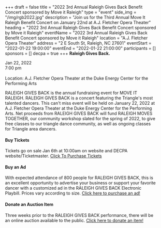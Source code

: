 +++
draft = false
title = "2022 3rd Annual Raleigh Gives Back Benefit Concert sponsored by Move it Raleigh"
type = "event"
side_img = "/img/rgb2022.jpg"
description = "Join us for the Third Annual Move It Raleigh Benefit Concert on January 22nd at A.J. Fletcher Opera Theater"
heading = "2022 3rd Annual Raleigh Gives Back Benefit Concert sponsored by Move it Raleigh"
eventName = "2022 3rd Annual Raleigh Gives Back Benefit Concert sponsored by Move it Raleigh"
location = "A.J. Fletcher Opera Theater"
address = "2 E South St, Raleigh, NC 27601"
eventStart = "2022-01-22 19:00:00"
eventEnd = "2022-01-22 21:00:00"
participants = []
sponsors = []
decpa = true
+++
**Raleigh Gives Back.**

Jan 22, 2022 \
7:00 pm \
\
Location: A.J. Fletcher Opera Theater at the Duke Energy Center for the Performing Arts

RALEIGH GIVES BACK is the annual fundraising event for MOVE IT RALEIGH. RALEIGH GIVES BACK is a concert featuring the Triangle's most talented dancers. This can't miss event will be held on January 22, 2022 at A.J. Fletcher Opera Theater at the Duke Energy Center for the Performing Arts. Net proceeds from RALEIGH GIVES BACK will fund RALEIGH MOVES TOGETHER, our community workshop slated for the spring of 2022, to give free classes to our triangle dance community, as well as ongoing classes for Triangle area dancers.

#### Buy Tickets

Tickets go on sale Jan 6th at 10:00am on website and DECPA website/Ticketmaster.
<a target="_blank" href="https://www.ticketmaster.com/event/2D005C2386E01945" class="button button-primary button-large">Click To Purchase Tickets</a>

#### Buy an Ad

With expected attendance of 800 people for RALEIGH GIVES BACK, this is an excellent opportunity to advertise your business or support your favorite dancer with a customized ad in the RALEIGH GIVES BACK Electronic Playbill. Prices vary according to size. <a href="/events/3rd-annual-benefit/advertise">Click here to purchase an ad!</a>

#### Donate an Auction Item

Three weeks prior to the RALEIGH GIVES BACK performance, there will be an online auction available to the public. <a href="/events/3rd-annual-benefit/auction">Click here to donate an item!</a>
